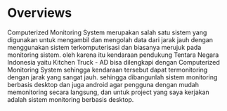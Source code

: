 # Overviews
Computerized Monitoring System merupakan salah satu sistem yang digunakan untuk mengambil dan mengolah data dari jarak jauh dengan menggunakan sistem terkomputerisasi dan biasanya merujuk pada monitoring sistem. oleh karena itu kendaraan pendukung Tentara Negara Indonesia yaitu Kitchen Truck - AD bisa dilengkapi dengan Computerized Monitoring System sehingga kendaraan tersebut dapat termonitoring dengan jarak yang sangat jauh. sehingga dibangunlah sistem monitoring berbasis desktop dan juga android agar pengguna dengan mudah memonitoring secara langsung, dan untuk project yang saya kerjakan adalah sistem monitoring berbasis desktop.
